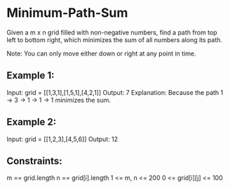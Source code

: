 # Minimum-Path-Sum

Given a m x n grid filled with non-negative numbers, find a path from top left to bottom right, which minimizes the sum of all numbers along its path.

Note: You can only move either down or right at any point in time.
 
## Example 1:


Input: grid = [[1,3,1],[1,5,1],[4,2,1]]
Output: 7
Explanation: Because the path 1 → 3 → 1 → 1 → 1 minimizes the sum.

## Example 2:

Input: grid = [[1,2,3],[4,5,6]]
Output: 12
 

## Constraints:

m == grid.length
n == grid[i].length
1 <= m, n <= 200
0 <= grid[i][j] <= 100
